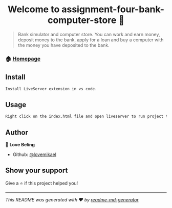 <h1 align="center">Welcome to assignment-four-bank-computer-store 👋</h1>
<p>
</p>

> Bank simulator and computer store. You can work and earn money, deposit money to the bank, apply for a loan and buy a computer with the money you have deposited to the bank.

### 🏠 [Homepage](mikaellove.github.io/assignment-four-bank-computer-store/)

## Install

```sh
Install LiveServer extension in vs code.
```

## Usage

```sh
Right click on the index.html file and open liveserver to run project the project locally.
```

## Author

👤 **Love Beling**

* Github: [@lovemikael](https://github.com/lovemikael)

## Show your support

Give a ⭐️ if this project helped you!

***
_This README was generated with ❤️ by [readme-md-generator](https://github.com/kefranabg/readme-md-generator)_